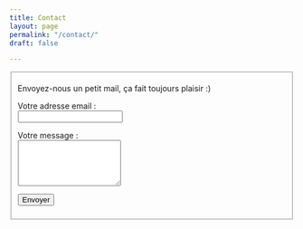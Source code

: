 ```yaml
---
title: Contact
layout: page
permalink: "/contact/"
draft: false

---
```

<fieldset>
  <p>Envoyez-nous un petit mail, ça fait toujours plaisir :)</p>
  <form action="//formspree.io/contact@sudweb.fr" method="POST">
    <p><label for="_replyto">Votre adresse email :</label><br>
      <input type="email" name="_replyto">
    </p>
    <p><label for="message">Votre message :</label><br>
      <textarea name="message" rows="5" placeholder="Tapez votre texte ici">
      </textarea>
    </p>
    <input type="hidden" name="_subject" value="Message envoyé depuis la page
     contact" />
    <input type="text" name="_gotcha" style="display:none">
    <input type="hidden" name="_next" value="http://sudweb.fr" />
    <p><input class="button" type="submit" value="Envoyer"></p>
  </form>
</fieldset>
